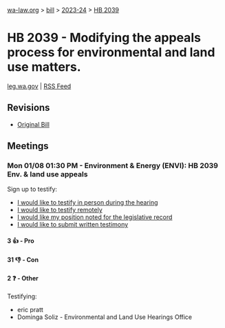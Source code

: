 [wa-law.org](/) > [bill](/bill/) > [2023-24](/bill/2023-24/) > [HB 2039](/bill/2023-24/hb/2039/)

# HB 2039 - Modifying the appeals process for environmental and land use matters.
[leg.wa.gov](https://app.leg.wa.gov/billsummary?BillNumber=2039&Year=2023&Initiative=false) | [RSS Feed](./rss.xml)

## Revisions
* [Original Bill](1/)

## Meetings
### Mon 01/08 01:30 PM - Environment & Energy (ENVI): HB 2039 Env. & land use appeals
Sign up to testify:
* [I would like to testify in person during the hearing](https://app.leg.wa.gov/csi/Testifier/Add?chamber=House&mId=31565&aId=156058&caId=22832&tId=1)
* [I would like to testify remotely](https://app.leg.wa.gov/csi/Testifier/Add?chamber=House&mId=31565&aId=156058&caId=22832&tId=2)
* [I would like my position noted for the legislative record](https://app.leg.wa.gov/csi/Testifier/Add?chamber=House&mId=31565&aId=156058&caId=22832&tId=3)
* [I would like to submit written testimony](https://app.leg.wa.gov/csi/Testifier/Add?chamber=House&mId=31565&aId=156058&caId=22832&tId=4)

#### 3 👍 - Pro

#### 31 👎 - Con

#### 2 ❓ - Other
Testifying:
* eric pratt
* Dominga Soliz - Environmental and Land Use Hearings Office
